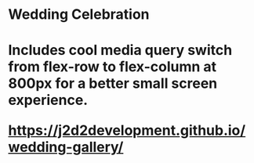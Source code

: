 <h1>Wedding Celebration<h1>
Includes cool media query switch from flex-row to flex-column at 800px for a better small screen experience.

https://j2d2development.github.io/wedding-gallery/